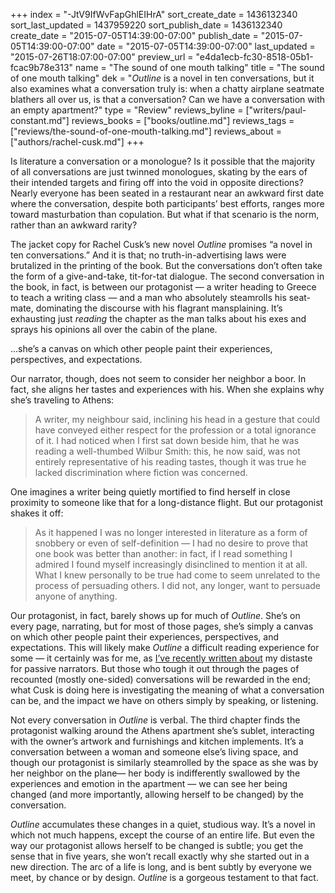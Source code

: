 +++
index = "-JtV9IfWvFapGhlEIHrA"
sort_create_date = 1436132340
sort_last_updated = 1437959220
sort_publish_date = 1436132340
create_date = "2015-07-05T14:39:00-07:00"
publish_date = "2015-07-05T14:39:00-07:00"
date = "2015-07-05T14:39:00-07:00"
last_updated = "2015-07-26T18:07:00-07:00"
preview_url = "e4da1ecb-fc30-8518-05b1-fcac9b78e313"
name = "The sound of one mouth talking"
title = "The sound of one mouth talking"
dek = "*Outline* is a novel in ten conversations, but it also examines what a conversation truly is: when a chatty airplane seatmate blathers all over us, is that a conversation? Can we have a conversation with an empty apartment?"
type = "Review"
reviews_byline = ["writers/paul-constant.md"]
reviews_books = ["books/outline.md"]
reviews_tags = ["reviews/the-sound-of-one-mouth-talking.md"]
reviews_about = ["authors/rachel-cusk.md"]
+++

Is literature a conversation or a monologue? Is it possible that the majority of all conversations are just twinned monologues, skating by the ears of their intended targets and firing off into the void in opposite directions? Nearly everyone has been seated in a restaurant near an awkward first date where the conversation, despite both participants’ best efforts, ranges more toward masturbation than copulation. But what if that scenario is the norm, rather than an awkward rarity?

The jacket copy for Rachel Cusk’s new novel *Outline* promises “a novel in ten conversations.” And it is that; no truth-in-advertising laws were brutalized in the printing of the book. But the conversations don’t often take the form of a give-and-take, tit-for-tat dialogue. The second conversation in the book, in fact, is between our protagonist — a writer heading to Greece to teach a writing class — and a man who absolutely steamrolls his seat-mate, dominating the discourse with his flagrant mansplaining. It’s exhausting just *reading* the chapter as the man talks about his exes and sprays his opinions all over the cabin of the plane.

<p class="pull-quote">...she’s a canvas on which other people paint their experiences, perspectives, and expectations.</p>

Our narrator, though, does not seem to consider her neighbor a boor. In fact, she aligns her tastes and experiences with his. When she explains why she’s traveling to Athens: 

<blockquote>A writer, my neighbour said, inclining his head in a gesture that could have conveyed either respect for the profession or a total ignorance of it. I had noticed when I first sat down beside him, that he was reading a well-thumbed Wilbur Smith: this, he now said, was not entirely representative of his reading tastes, though it was true he lacked discrimination where fiction was concerned.</blockquote>

One imagines a writer being quietly mortified to find herself in close proximity to someone like that for a long-distance flight. But our protagonist shakes it off:

<blockquote>As it happened I was no longer interested in literature as a form of snobbery or even of self-definition — I had no desire to prove that one book was better than another: in fact, if I read something I admired I found myself increasingly disinclined to mention it at all. What I knew personally to be true had come to seem unrelated to the process of persuading others. I did not, any longer, want to persuade anyone of anything.</blockquote>

Our protagonist, in fact, barely shows up for much of *Outline*. She’s on every page, narrating, but for most of those pages, she’s simply a canvas on which other people paint their experiences, perspectives, and expectations. This will likely make *Outline* a difficult reading experience for some — it certainly was for me, as [I’ve recently written about](http://seattlereviewofbooks.com/notes/lunch-date-butterflies-in-november/) my distaste for passive narrators. But those who tough it out through the pages of recounted (mostly one-sided) conversations will be rewarded in the end; what Cusk is doing here is investigating the meaning of what a conversation can be, and the impact we have on others simply by speaking, or listening.

Not every conversation in *Outline* is verbal. The third chapter finds the protagonist walking around the Athens apartment she’s sublet, interacting with the owner’s artwork and furnishings and kitchen implements. It’s a conversation between a woman and someone else’s living space, and though our protagonist is similarly steamrolled by the space as she was by her neighbor on the plane— her body is indifferently swallowed by the experiences and emotion in the apartment — we can see her being changed (and more importantly, allowing herself to be changed) by the conversation.

*Outline* accumulates these changes in a quiet, studious way. It’s a novel in which not much happens, except the course of an entire life. But even the way our protagonist allows herself to be changed is subtle; you get the sense that in five years, she won’t recall exactly why she started out in a new direction. The arc of a life is long, and is bent subtly by everyone we meet, by chance or by design. *Outline* is a gorgeous testament to that fact. 